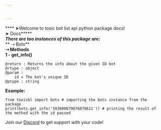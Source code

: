 ```yaml
---


---
```


<p>**** ➤Welcome to toxic bot list api python package docs!<br>
➤ Docs*****<br>
<em><strong>There are too instances of this package are:</strong></em><br>
** ⇢ Bots**<br>
<strong>⇢ Methods</strong><br>
<strong>1 - get_info()</strong></p>
<pre><code>@return : Returns the info about the given ID bot
@rtype : object
@param :
    id = The bot's unique ID
@ptype : string
</code></pre>
<p><strong>Example:</strong></p>
<pre class=" language-python"><code class="prism  language-python"><span class="token keyword">from</span> toxicbl <span class="token keyword">import</span> bots <span class="token comment"># importing the bots instance from the package</span>
<span class="token keyword">print</span><span class="token punctuation">(</span>bots<span class="token punctuation">.</span>get_info<span class="token punctuation">(</span><span class="token string">'593000879876079611'</span><span class="token punctuation">)</span><span class="token punctuation">)</span> <span class="token comment"># printing the result of the method with the id passed</span>
</code></pre>
<p>Join our  <a href="https://discord.gg/TrhpVN3">Discord</a>  to get support with your code!</p>

